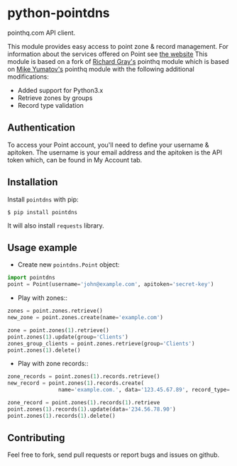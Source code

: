 python-pointdns
===========

pointhq.com API client.

This module provides easy access to point zone & record management. For information about the services offered on Point see [the website](http://pointhq.com)
This module is based on a fork of [Richard Gray's](https://github.com/vortura/pointhq) pointhq module which is based on [Mike Yumatov's](https://github.com/yumike/pointhq) pointhq module
with the following additional modifications:

- Added support for Python3.x
- Retrieve zones by groups
- Record type validation

## Authentication

To access your Point account, you'll need to define your username & apitoken. The username is your email address and the apitoken is the API token which, can be found in My Account tab.

## Installation

Install ``pointdns`` with pip:

    $ pip install pointdns

It will also install `requests` library.

## Usage example

* Create new `pointdns.Point` object:
```python
import pointdns
point = Point(username='john@example.com', apitoken='secret-key')
```
* Play with zones::
```python
zones = point.zones.retrieve()
new_zone = point.zones.create(name='example.com')
```
```python
zone = point.zones(1).retrieve()
point.zones(1).update(group='Clients')
zones_group_clients = point.zones.retrieve(group='Clients')
point.zones(1).delete()
```
* Play with zone records::
```python
zone_records = point.zones(1).records.retrieve()
new_record = point.zones(1).records.create(
                name='example.com.', data='123.45.67.89', record_type='A')
```
```python
zone_record = point.zones(1).records(1).retrieve
point.zones(1).records(1).update(data='234.56.78.90')
point.zones(1).records(1).delete()
```
## Contributing

Feel free to fork, send pull requests or report bugs and issues on github.
